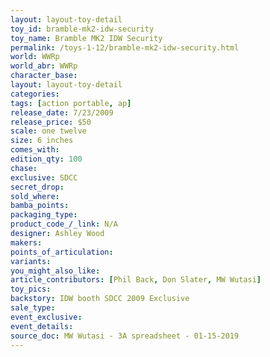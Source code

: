 ```yaml
---
layout: layout-toy-detail 
toy_id: bramble-mk2-idw-security
toy_name: Bramble MK2 IDW Security
permalink: /toys-1-12/bramble-mk2-idw-security.html
world: WWRp
world_abr: WWRp
character_base: 
layout: layout-toy-detail
categories: 
tags: [action portable, ap] 
release_date: 7/23/2009
release_price: $50 
scale: one twelve
size: 6 inches
comes_with: 
edition_qty: 100
chase: 
exclusive: SDCC
secret_drop: 
sold_where: 
bamba_points: 
packaging_type: 
product_code_/_link: N/A
designer: Ashley Wood
makers: 
points_of_articulation: 
variants: 
you_might_also_like: 
article_contributors: [Phil Back, Don Slater, MW Wutasi]
toy_pics: 
backstory: IDW booth SDCC 2009 Exclusive
sale_type: 
event_exclusive: 
event_details: 
source_doc: MW Wutasi - 3A spreadsheet - 01-15-2019
---
```

